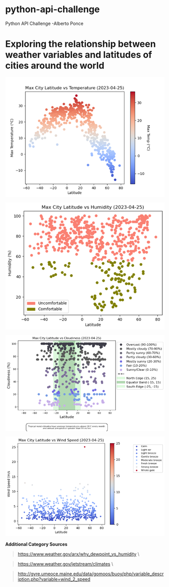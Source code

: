 # python-api-challenge
 Python API Challenge -Alberto Ponce

# **Exploring the relationship between weather variables and latitudes of cities around the world**

![](WeatherPy/output_data/Fig1.png)

![](WeatherPy/output_data/Fig2.png)

![](WeatherPy/output_data/Fig3.png)

![](WeatherPy/output_data/Fig4.png)

**Additional Category Sources** 

>  https://www.weather.gov/arx/why_dewpoint_vs_humidity \

>  https://www.weather.gov/jetstream/climates \

>  http://gyre.umeoce.maine.edu/data/gomoos/buoy/php/variable_description.php?variable=wind_2_speed 






